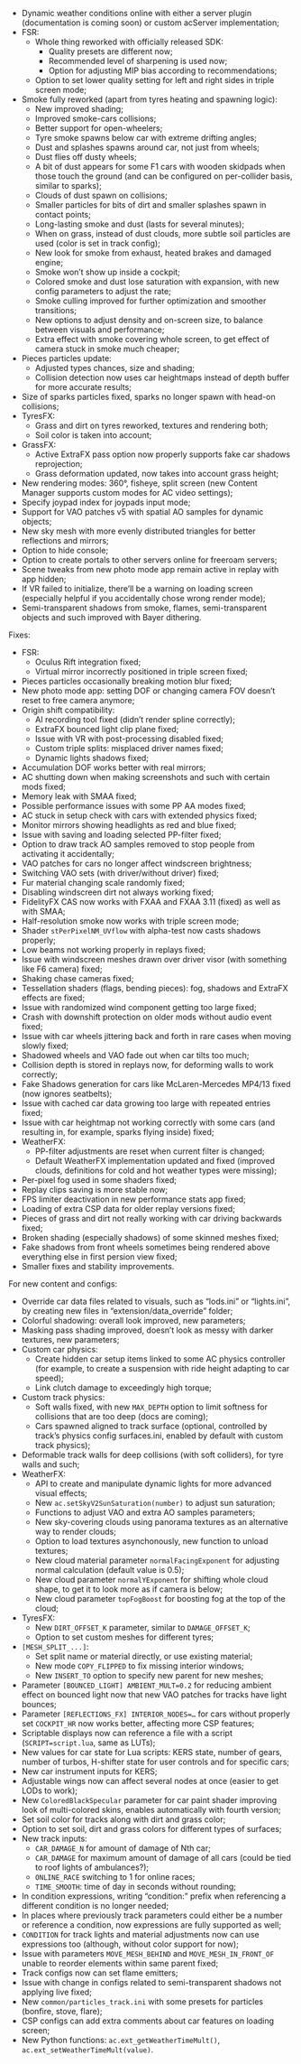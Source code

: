 - Dynamic weather conditions online with either a server plugin (documentation is coming soon) or custom acServer implementation;
- FSR: 
  - Whole thing reworked with officially released SDK:
    - Quality presets are different now;
    - Recommended level of sharpening is used now;
    - Option for adjusting MIP bias according to recommendations;
  - Option to set lower quality setting for left and right sides in triple screen mode;
- Smoke fully reworked (apart from tyres heating and spawning logic):
  - New improved shading;
  - Improved smoke-cars collisions;
  - Better support for open-wheelers;
  - Tyre smoke spawns below car with extreme drifting angles;
  - Dust and splashes spawns around car, not just from wheels;
  - Dust flies off dusty wheels;
  - A bit of dust appears for some F1 cars with wooden skidpads when those touch the ground (and can be configured on per-collider basis, similar to sparks);
  - Clouds of dust spawn on collisions;
  - Smaller particles for bits of dirt and smaller splashes spawn in contact points;
  - Long-lasting smoke and dust (lasts for several minutes);
  - When on grass, instead of dust clouds, more subtle soil particles are used (color is set in track config);
  - New look for smoke from exhaust, heated brakes and damaged engine;
  - Smoke won’t show up inside a cockpit;
  - Colored smoke and dust lose saturation with expansion, with new config parameters to adjust the rate;
  - Smoke culling improved for further optimization and smoother transitions;
  - New options to adjust density and on-screen size, to balance between visuals and performance;
  - Extra effect with smoke covering whole screen, to get effect of camera stuck in smoke much cheaper;
- Pieces particles update:
  - Adjusted types chances, size and shading;
  - Collision detection now uses car heightmaps instead of depth buffer for more accurate results;
- Size of sparks particles fixed, sparks no longer spawn with head-on collisions;
- TyresFX: 
  - Grass and dirt on tyres reworked, textures and rendering both;
  - Soil color is taken into account;
- GrassFX:
  - Active ExtraFX pass option now properly supports fake car shadows reprojection;
  - Grass deformation updated, now takes into account grass height;
- New rendering modes: 360°, fisheye, split screen (new Content Manager supports custom modes for AC video settings);
- Specify joypad index for joypads input mode;
- Support for VAO patches v5 with spatial AO samples for dynamic objects;
- New sky mesh with more evenly distributed triangles for better reflections and mirrors;
- Option to hide console;
- Option to create portals to other servers online for freeroam servers;
- Scene tweaks from new photo mode app remain active in replay with app hidden;
- If VR failed to initialize, there’ll be a warning on loading screen (especially helpful if you accidentally chose wrong render mode);
- Semi-transparent shadows from smoke, flames, semi-transparent objects and such improved with Bayer dithering.

Fixes:

- FSR:
  - Oculus Rift integration fixed;
  - Virtual mirror incorrectly positioned in triple screen fixed;
- Pieces particles occasionally breaking motion blur fixed;
- New photo mode app: setting DOF or changing camera FOV doesn’t reset to free camera anymore;
- Origin shift compatibility:
  - AI recording tool fixed (didn’t render spline correctly);
  - ExtraFX bounced light clip plane fixed;
  - Issue with VR with post-processing disabled fixed;
  - Custom triple splits: misplaced driver names fixed;
  - Dynamic lights shadows fixed;
- Accumulation DOF works better with real mirrors;
- AC shutting down when making screenshots and such with certain mods fixed;
- Memory leak with SMAA fixed;
- Possible performance issues with some PP AA modes fixed;
- AC stuck in setup check with cars with extended physics fixed;
- Monitor mirrors showing headlights as red and blue fixed;
- Issue with saving and loading selected PP-filter fixed;
- Option to draw track AO samples removed to stop people from activating it accidentally;
- VAO patches for cars no longer affect windscreen brightness;
- Switching VAO sets (with driver/without driver) fixed;
- Fur material changing scale randomly fixed;
- Disabling windscreen dirt not always working fixed;
- FidelityFX CAS now works with FXAA and FXAA 3.11 (fixed) as well as with SMAA;
- Half-resolution smoke now works with triple screen mode;
- Shader `stPerPixelNM_UVflow` with alpha-test now casts shadows properly;
- Low beams not working properly in replays fixed;
- Issue with windscreen meshes drawn over driver visor (with something like F6 camera) fixed;
- Shaking chase cameras fixed;
- Tessellation shaders (flags, bending pieces): fog, shadows and ExtraFX effects are fixed;
- Issue with randomized wind component getting too large fixed;
- Crash with downshift protection on older mods without audio event fixed;
- Issue with car wheels jittering back and forth in rare cases when moving slowly fixed;
- Shadowed wheels and VAO fade out when car tilts too much;
- Collision depth is stored in replays now, for deforming walls to work correctly;
- Fake Shadows generation for cars like McLaren-Mercedes MP4/13 fixed (now ignores seatbelts);
- Issue with cached car data growing too large with repeated entries fixed;
- Issue with car heightmap not working correctly with some cars (and resulting in, for example, sparks flying inside) fixed;
- WeatherFX:
  - PP-filter adjustments are reset when current filter is changed;
  - Default WeatherFX implementation updated and fixed (improved clouds, definitions for cold and hot weather types were missing);
- Per-pixel fog used in some shaders fixed;
- Replay clips saving is more stable now;
- FPS limiter deactivation in new performance stats app fixed;
- Loading of extra CSP data for older replay versions fixed;
- Pieces of grass and dirt not really working with car driving backwards fixed;
- Broken shading (especially shadows) of some skinned meshes fixed;
- Fake shadows from front wheels sometimes being rendered above everything else in first persion view fixed;
- Smaller fixes and stability improvements.

For new content and configs:

- Override car data files related to visuals, such as “lods.ini” or “lights.ini”, by creating new files in “extension/data_override” folder;
- Colorful shadowing: overall look improved, new parameters;
- Masking pass shading improved, doesn’t look as messy with darker textures, new parameters;
- Custom car physics:
  - Create hidden car setup items linked to some AC physics controller (for example, to create a suspension with ride height adapting to car speed);
  - Link clutch damage to exceedingly high torque;
- Custom track physics:
  - Soft walls fixed, with new `MAX_DEPTH` option to limit softness for collisions that are too deep (docs are coming);
  - Cars spawned aligned to track surface (optional, controlled by track’s physics config surfaces.ini, enabled by default with custom track physics);
- Deformable track walls for deep collisions (with soft colliders), for tyre walls and such;
- WeatherFX:
  - API to create and manipulate dynamic lights for more advanced visual effects;
  - New `ac.setSkyV2SunSaturation(number)` to adjust sun saturation;
  - Functions to adjust VAO and extra AO samples parameters;
  - New sky-covering clouds using panorama textures as an alternative way to render clouds;
  - Option to load textures asynchonously, new function to unload textures;
  - New cloud material parameter `normalFacingExponent` for adjusting normal calculation (default value is 0.5);
  - New cloud parameter `normalYExponent` for shifting whole cloud shape, to get it to look more as if camera is below;
  - New cloud parameter `topFogBoost` for boosting fog at the top of the cloud;
- TyresFX:
  - New `DIRT_OFFSET_K` parameter, similar to `DAMAGE_OFFSET_K`;
  - Option to set custom meshes for different tyres;
- `[MESH_SPLIT_...]`: 
  - Set split name or material directly, or use existing material;
  - New mode `COPY_FLIPPED` to fix missing interior windows;
  - New `INSERT_TO` option to specify new parent for new meshes;
- Parameter `[BOUNCED_LIGHT] AMBIENT_MULT=0.2` for reducing ambient effect on bounced light now that new VAO patches for tracks have light bounces;
- Parameter `[REFLECTIONS_FX] INTERIOR_NODES=…` for cars without properly set `COCKPIT_HR` now works better, affecting more CSP features;
- Scriptable displays now can reference a file with a script (`SCRIPT=script.lua`, same as LUTs);
- New values for car state for Lua scripts: KERS state, number of gears, number of turbos, H-shifter state for user controls and for specific cars;
- New car instrument inputs for KERS;
- Adjustable wings now can affect several nodes at once (easier to get LODs to work);
- New `ColoredBlackSpecular` parameter for car paint shader improving look of multi-colored skins, enables automatically with fourth version;
- Set soil color for tracks along with dirt and grass color;
- Option to set soil, dirt and grass colors for different types of surfaces;
- New track inputs: 
  - `CAR_DAMAGE_N` for amount of damage of Nth car;
  - `CAR_DAMAGE` for maximum amount of damage of all cars (could be tied to roof lights of ambulances?);
  - `ONLINE_RACE` switching to 1 for online races;
  - `TIME_SMOOTH`: time of day in seconds without rounding;
- In condition expressions, writing “condition:” prefix when referencing a different condition is no longer needed;
- In places where previously track parameters could either be a number or reference a condition, now expressions are fully supported as well;
- `CONDITION` for track lights and material adjustments now can use expressions too (although, without color support for now);
- Issue with parameters `MOVE_MESH_BEHIND` and `MOVE_MESH_IN_FRONT_OF` unable to reorder elements within same parent fixed;
- Track configs now can set flame emitters;
- Issue with change in configs related to semi-transparent shadows not applying live fixed;
- New `common/particles_track.ini` with some presets for particles (bonfire, stove, flare);
- CSP configs can add extra comments about car features on loading screen;
- New Python functions: `ac.ext_getWeatherTimeMult()`, `ac.ext_setWeatherTimeMult(value)`.
